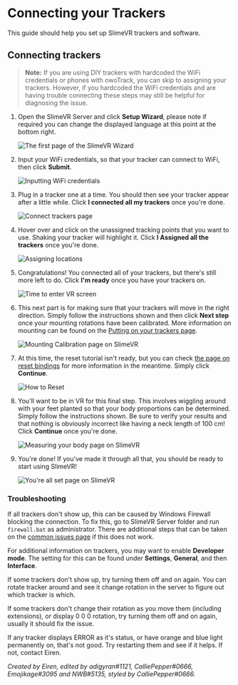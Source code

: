 # Connecting your Trackers

This guide should help you set up SlimeVR trackers and software.

## Connecting trackers

> **Note:** If you are using DIY trackers with hardcoded the WiFi credentials or
phones with owoTrack, you can skip to assigning your trackers. However, if you
hardcoded the WiFi credentials and are having trouble connecting these steps may
still be helpful for diagnosing the issue.

1. Open the SlimeVR Server and click **Setup Wizard**, please note if required
   you can change the displayed language at this point at the bottom right.

   ![The first page of the SlimeVR Wizard](../assets/img/Setup_Welcome.png)

2. Input your WiFi credentials, so that your tracker can connect to WiFi, then
   click **Submit**.

   ![Inputting WiFi credentials](../assets/img/Setup_WiFi.png)

3. Plug in a tracker one at a time. You should then see your tracker appear
   after a little while. Click **I connected all my trackers** once you're done.

   ![Connect trackers page](../assets/img/Setup_Connect-Trackers.png)

4. Hover over and click on the unassigned tracking points that you want to use.
   Shaking your tracker will highlight it. Click **I Assigned all the trackers**
   once you're done.

   ![Assigning locations](../assets/img/Setup_Assignment.png)

5. Congratulations! You connected all of your trackers, but there's still more
   left to do. Click **I'm ready** once you have your trackers on.

   ![Time to enter VR screen](../assets/img/Setup_NotDone.png)

6. This next part is for making sure that your trackers will move in the right
   direction. Simply follow the instructions shown and then click **Next step**
   once your mounting rotations have been calibrated. More information on
   mounting can be found on the [Putting on your trackers page](putting-on-trackers.md).

   ![Mounting Calibration page on SlimeVR](../assets/img/Setup_Mounting.png)

7. At this time, the reset tutorial isn't ready, but you can check
   [the page on reset bindings](setting-reset-bindings.md) for more information
   in the meantime. Simply click **Continue**.

   ![How to Reset](../assets/img/Setup_Reset.png)

8. You'll want to be in VR for this final step. This involves wiggling around
   with your feet planted so that your body proportions can be determined.
   Simply follow the instructions shown. Be sure to verify your results and that
   nothing is obviously incorrect like having a neck length of 100 cm!
   Click **Continue** once you're done.

   ![Measuring your body page on SlimeVR](../assets/img/Setup_Proportions.png)

9. You're done! If you've made it through all that, you should be ready to start
   using SlimeVR!

   ![You're all set page on SlimeVR](../assets/img/Setup_Done.png)

### Troubleshooting

If all trackers don't show up, this can be caused by Windows Firewall blocking
the connection. To fix this, go to SlimeVR Server folder and run `firewall.bat`
as administrator. There are additional steps that can be taken on the
[common issues page](../common-issues.md#the-trackers-are-connected-to-my-wifi-but-dont-turn-up-on-slimevr)
if this does not work.

For additional information on trackers, you may want to enable **Developer mode**.
The setting for this can be found under **Settings**, **General**, and then **Interface**.

If some trackers don't show up, try turning them off and on again. You can rotate
tracker around and see it change rotation in the server to figure out which
tracker is which.

If some trackers don't change their rotation as you move them (including extensions),
or display 0 0 0 rotation, try turning them off and on again,
usually it should fix the issue.

If any tracker displays ERROR as it's status, or have orange and blue light
permanently on, that's not good. Try restarting them and see if it helps.
If not, contact Eiren.

*Created by Eiren, edited by adigyran#1121, CalliePepper#0666,
Emojikage#3095 and NWB#5135, styled by CalliePepper#0666.*
